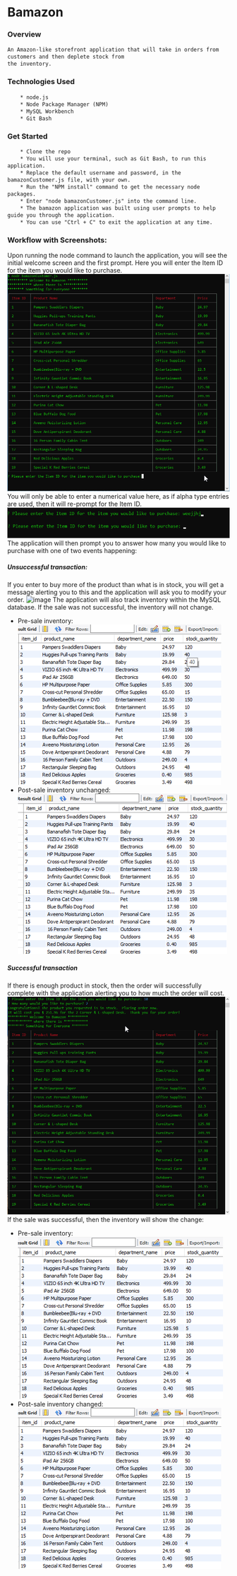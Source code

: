 # Bamazon
### Overview
```
An Amazon-like storefront application that will take in orders from customers and then deplete stock from 
the inventory.
```
### Technologies Used
```
    * node.js
    * Node Package Manager (NPM)
    * MySQL Workbench
    * Git Bash
```
### Get Started
```
    * Clone the repo
    * You will use your terminal, such as Git Bash, to run this application.
    * Replace the default username and password, in the bamazonCustomer.js file, with your own.
    * Run the "NPM install" command to get the necessary node packages.
    * Enter "node bamazonCustomer.js" into the command line.
    * The bamazon application was built using user prompts to help guide you through the application.
    * You can use "Ctrl + C" to exit the application at any time.
```

### Workflow with Screenshots:

Upon running the node command to launch the application, you will see the initial welcome screen and the 
first prompt.  Here you will enter the Item ID for the item you would like to purchase.
![image](/images/customer_initial_display.png)
You will only be able to enter a numerical value here, as if alpha type entries are used, then it will 
re-prompt for the Item ID.
![image](/images/alpha_entry.png)
The application will then prompt you to answer how many you would like to purchase with one of two events 
happening:

##### Unsuccessful transaction:
If you enter to buy more of the product than what is in stock, you will get a message alerting you to 
this and the application will ask you to modify your order.
![image](/images/insufficent/quantity.png)
The application will also track inventory within the MySQL database.  If the sale was not 
successful, the inventory will not change.
* Pre-sale inventory:
![image](/images/presale_for_tent.png)
* Post-sale inventory unchanged:
![image](/images/postsale_tent.png)

##### Successful transaction
If there is enough product in stock, then the order will successfully complete with the application 
alerting you to how much the order will cost.
![image](/images/successful_sale.png)
If the sale was successful, then the inventory will show the change:
* Pre-sale inventory:
![image](/images/presale_for_desk.png)
* Post-sale inventory changed:
![image](images/postsale_for_desk.png)

